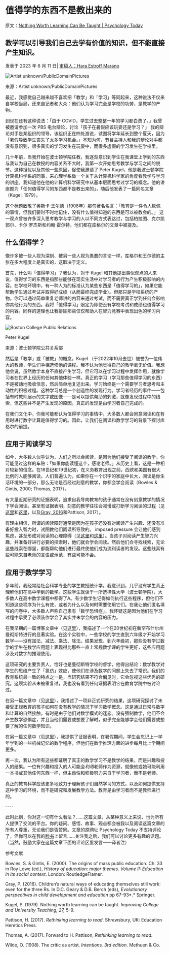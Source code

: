 # 值得学的东西不是教出来的

原文：[Nothing Worth Learning Can Be Taught | Psychology Today](https://www.psychologytoday.com/us/blog/freedom-to-learn/202306/nothing-worth-learning-can-be-taught)

## 教学可以引导我们自己去学有价值的知识，但不能直接产生知识。

发表于 2023 年 6 月 11 日| [审稿人：Hara Estroff Marano](https://www.psychologytoday.com/us/docs/editorial-process)

![Artist unknown/PublicDomainPictures](https://cdn2.psychologytoday.com/assets/styles/article_inline_half_caption/public/field_blog_entry_images/2023-06/PublicDomanPicstures.jpg?itok=TatIHlQm)

来源：Artist unknown/PublicDomainPictures

最近，我感觉自己越来越不喜欢把「教学」和「学习」等同起来，这种说法不仅来自学校当局，还来自记者和大众：他们认为学习完全是学校的功劳，是教学的产物。

到现在还有这种说法：「由于 COVID，学生过去整整一年的学习都白费了。」我曾被邀请参加一次 PBS 电台辩论，讨论「孩子在暑假应该玩耍还是学习？」 我的辩论对手是某组织的领导，该组织正在四处游说，试图将学年延长到整个夏天，因为「暑假导致学生丧失了太多学习机会。」不知为何，节目主持人和我的辩论对手都没有意识到，很多真实的学习发生在玩耍中，而很多虚假的学习发生在学校里。

几十年前，当我开始在波士顿学院任教，我逐渐意识到学生在我课堂上学到的东西与我认为自己在教授的内容关系不大时，我第一次开始思考教学与学习之间的脱节。这种担忧以及其他一些原因，促使我邀请了 Peter Kugel，他是我波士顿学院计算机科学系的同事，来心理学系做一个关于从计算机科学家的角度看教学与学习的讲座。我知道他在他的计算机科学研究中从基本层面思考过学习的概念。他的讲座题为「任何值得学习的东西都不是教出来的」，随后他发表了一篇同名文章（Kugel, 1979）。

这个标题致敬了奥斯卡·王尔德（1908年）那句著名名言：「教育是一件令人钦佩的事情，但我们要时不时地记住，没有什么值得知道的东西是可以被教会的。」 这一观点曾被许多深入思考教学与学习的人以不同方式表达过，包括柏拉图、克尔凯郭尔、卡尔·罗杰斯和约翰·霍尔特，他们都在库格尔的文章中被提及。

## 什么值得学？

像许多被一些人视为深刻、被另一些人视为愚蠢的言论一样，库格尔和王尔德的主张在多大程度上是真实的，这取决于定义。

首先，什么叫「值得学习」？我认为，对于 Kugel 和其他提出类似观点的人来说，值得学习的东西是指那些能够在现实生活中对学习者的行为产生积极影响的内容。在学校环境中，有一种人为的标准认为某些东西是「值得学习的」，如果它能帮助学生通过考试并取得好成绩（从而最终完成学业）。但那只是学校系统的产物。你可以通过简单重复老师讲的内容来通过考试，而不需要真正学到任何会影响你其他行为的东西。我将「值得学习」限定为即使没有学校考试和成绩也值得学习的内容。同样的道理也让我排除那些仅仅帮助人在智力竞赛中表现出色的学习内容。

![Boston College Public Relations](https://cdn2.psychologytoday.com/assets/styles/article_inline_half_caption/public/field_blog_entry_images/2023-06/1642541607545.jpg?itok=aKyJQ8Ku)

Peter Kugel

来源：波士顿学院公共关系部

然后是「教学」或「被教」的概念。Kugel （于2022年10月去世）被誉为一位伟大的教师，学生们争相选修他的课程。我不认为他觉得自己的教学毫无价值。我想他会说，虽然教学本身不直接产生学习，但它可以在学习过程中发挥作用，就像学习者在世界上经历的任何其他体验一样。真正的学习（学习那些值得学习的东西）不是被动地吸收信息，然后简单地复述出来。学习始终是一个需要学习者思考和主动性的积极过程。这种学习总是一个创造性的发现行为。学习者经历的事件——包括有时教师展示的文字或图像——是可以提供帮助的刺激，就像发现过程中的线索，但这些并不是产生发现的原因。真正的发现是由学习者自己完成的。

在我们文化中，你我可能都认为值得学习的事情中，大多数人都会同意阅读和在有用时进行数字计算是值得学习的。因此，让我们在阅读和数学学习的背景下探讨库格尔的前提。

## 应用于阅读学习

如今，大多数人似乎认为，人们之所以会阅读，是因为他们接受了阅读的教学。你可能见过这样的车贴：「如果你能读懂这个，感谢老师。」从历史上看，这是一种相对较新的信念。在18世纪和19世纪初，在义务教育出现之前，西欧和美国有很大比例的人能够阅读。人们普遍认为，如果你在一个识字的家庭中长大，阅读是你生活环境的一部分，那么无论是否经过刻意的教学，你都会学会阅读（Bowles & Gintis, 2000; Thomas, 2017）。

有大量近期研究的证据表明，追求自我导向教育的孩子通常在没有刻意教学的情况下学会阅读。甚至有证据表明，刻意的教学往往会减慢或打断学习阅读的过程（见[这里](https://www.psychologytoday.com/us/blog/freedom-learn/201002/children-teach-themselves-read)和[这里](https://www.psychologytoday.com/us/blog/freedom-learn/201311/the-reading-wars-why-natural-learning-fails-in-classrooms)，以及[Gray, 2016](https://www.petergray.org/_files/ugd/b4b4f9_e2a61c6529904170a9ff4c03cfaf29a3.pdf)和Pattison, 2017）。

有理由相信，所谓的阅读障碍通常是因为在孩子还没有对阅读产生兴趣、还没有准备好投入智力时，试图教他们阅读所导致的。 imposed pressure 会让他们感到焦虑，甚至形成对阅读的心理障碍（见[这里](https://www.psychologytoday.com/us/blog/freedom-learn/202012/how-dyslexic-kids-learn-read-when-removed-school)和[这里](https://www.psychologytoday.com/us/blog/freedom-learn/202103/forced-schooling-anxiety-and-learning-disorders)）。当孩子对阅读产生智力兴趣，并准备好进行必要的探索时，他们就会学会阅读。然后他们会寻找线索，无论这些线索在哪里，都能帮助他们进行最终使他们成为流利读者的发现。这些线索有些可能来自老师的言语或示范，有些可能不会。

## 应用于数学学习

多年前，我经常给社会科学专业的学生教授统计学。我意识到，几乎没有学生真正理解他们在高中学到的数学。这些学生就读于一所选择性大学（波士顿学院），大多数人在高中数学课程中都得了A。有少数学生记得如何执行这些程序，但他们不知道这些程序为什么有效，或者为什么以及何时需要使用它们。在我让他们匿名填写的问卷中，大多数人声称自己患有「数学恐惧症」，我怀疑这是因为他们在学习过程中承受了必须装作学会了其实并未学会的内容的压力。

在我早期的一篇博客文章中（见[这里](https://www.psychologytoday.com/us/blog/freedom-learn/201003/when-less-is-more-the-case-teaching-less-math-in-school)），我描述了一个在20世纪初在新罕布什尔州曼彻斯特进行的显著实验。在这个实验中，一些学校的学生直到六年级才开始学习数学——没有加法、减法、乘法、除法。结果发现，到六年级初，那些没有学过数学的学生在数学应用题上表现得比那些一直上常规数学课的学生更好，这些应用题涉及对数字的推理使用。

这项研究的主要负责人，恰好也是曼彻斯特学校的督学，他得出结论：数学教学对学生的思维产生了「氯仿」效应，使他们在涉及数字的问题上失去了常识。我们的教育系统最一致的特点之一是，当研究结果不符合偏见时，它会忽视这些优秀的研究。这项实验从未被重复过，我也没有看到任何证据表明它在教育学院中被讨论过。

在另一篇文章中（见[这里](https://www.psychologytoday.com/us/blog/freedom-learn/201004/kids-learn-math-easily-when-they-control-their-own-learning)），我描述了一项非正式研究的结果，这项研究探讨了未接受正规教育的孩子如何在没有教学的情况下学习数学概念。这是通过日常与数字和计算的自然接触，有时是由于他们对数学模式的迷恋。没有强制教学，他们不会产生数学恐惧症，并且当他们需要或想要了解时，似乎完全能够学会他们需要或想要了解的任何数学知识。

在另一篇文章中（见[这里](https://www.psychologytoday.com/us/blog/freedom-learn/201707/facts-and-fiction-about-the-so-called-summer-slide)），我提供了证据表明，在暑假期间，学生会忘记上一学年学到的一些机械记忆的数学程序，但他们在数学推理方面的进步每月比上学期间更多。

再一次，我认为所有这些都证明了真正的数学学习不是教学的结果，而是兴趣和投入的结果。一位有兴趣和投入的人可能会*利用*老师作为资源，就像他或她可能利用一本书或其他任何东西一样，但主动性和积极努力来自于学习者，而不是老师。

真正的教育科学应该更多地致力于理解孩子们自然学习的方式，以及如何提供支持这种学习的环境，而不是研究和发展教学方法。教育是由学习者而不是教师进行的。

\----

此时此刻，你对这一切有什么看法？……这篇文章，从某种意义上来说，也为所有人提供了交流的平台。你的疑问、感悟、故事、观点都会被我以及阅读这篇文章的所有人尊重，无论我们是否赞同。文章的原网址 Psychology Today 不支持评论了，但你可以在我的[脸书](https://www.facebook.com/peter.gray.3572)上留言……关注我之后，我们可以讨论更多有趣的话题。（当然，鼓励大家在这篇文章下面的评论区里发言——译者注）

参考文献

Bowles, S. & Gintis, E. (2000). The origins of mass public education. Ch. 33 in Roy Lowe (ed.), *History of education: major themes. Volume II: Education in its social context*. London: RoutledgeFlamer.

Gray, P. (2016). Children’s natural ways of educating themselves still work: even for the three Rs. In D.C. Geary & D.B. Berch (eds), *Evolutionary perspectives in child development and education* pp 67-93*.* Springer.

Kugel, P. (1979). Nothing worth learning can be taught. *Improving College and University Teaching, 27,* 5-9.

Pattison, H. (2017). *Rethinking learning to read*. Shrewsbury, UK: Education Heretics Press.

Thomas, A. (2017). Forward to H. Pattison, *Rethinking learning to read*.

Wilde, O. (1908). The critic as artist. *Intentions, 3rd edition*. Methuen & Co.